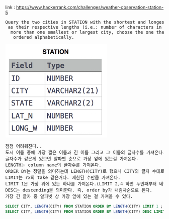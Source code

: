 link :
https://www.hackerrank.com/challenges/weather-observation-station-5

<pre>
Query the two cities in STATION with the shortest and longest CITY names, as well
 as their respective lengths (i.e.: number of characters in the name). If there is
  more than one smallest or largest city, choose the one that comes first when
   ordered alphabetically.
</pre>

![_config.yml](./table.png)

<pre>
점점 어려워진다..
도시 이름 중에 가장 짧은 이름과 긴 이름 그리고 그 이름의 글자수를 가져온다.
글자수가 같은게 있으면 알파벳 순으로 가장 앞에 있는걸 가져온다.
LENGTH는 column name의 글자수를 가져온다.
ORDER BY는 정렬을 의미하는데 LENGTH(CITY)로 했으니 CITY의 글자 수대로 오름차순 정렬한다.
LIMIT는 rx의 take 같은거다. 제한된 수만큼 가져온다.
LIMIT 1은 가장 위에 있는 하나를 가져온다.(LIMIT 2,4 하면 두번째부터 네번째까지)
DESC는 descending을 의미한다. 즉, order by가 내림차순으로 된다.
가장 긴 글자 중 알파벳 상 가장 앞에 있는 걸 가져올 수 있다.
</pre>

```sql
SELECT CITY, LENGTH(CITY) FROM STATION ORDER BY LENGTH(CITY) LIMIT 1 ;
SELECT CITY, LENGTH(CITY) FROM STATION ORDER BY LENGTH(CITY) DESC LIMIT 1
```


